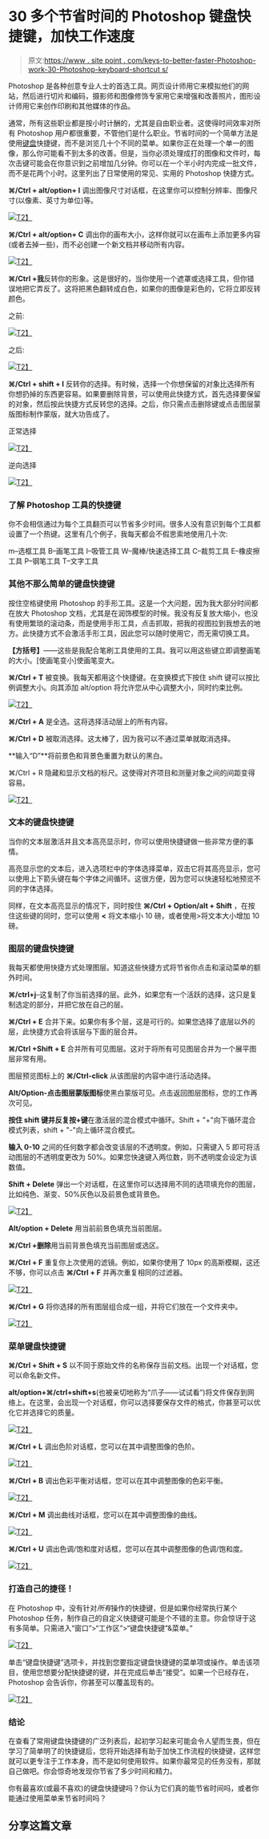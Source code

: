 # 30 多个节省时间的 Photoshop 键盘快捷键，加快工作速度

> 原文:[https://www . site point . com/keys-to-better-faster-Photoshop-work-30-Photoshop-keyboard-shortcut s/](https://www.sitepoint.com/keys-to-better-faster-photoshop-work-30-photoshop-keyboard-shortcuts/)

Photoshop 是各种创意专业人士的首选工具。网页设计师用它来模拟他们的网站，然后进行切片和编码，摄影师和图像修饰专家用它来增强和改善照片，图形设计师用它来创作印刷和其他媒体的作品。

通常，所有这些职业都是按小时计酬的，尤其是自由职业者。这使得时间效率对所有 Photoshop 用户都很重要，不管他们是什么职业。节省时间的一个简单方法是使用[键盘](https://www.sitepoint.com/best-mechanical-keyboards/)快捷键，而不是浏览几十个不同的菜单。如果你正在处理一个单一的图像，那么你可能看不到太多的改善。但是，当你必须处理成打的图像和文件时，每次击键可能会在你意识到之前增加几分钟。你可以在一个半小时内完成一批文件，而不是花两个小时。这里列出了日常使用的常见、实用的 Photoshop 快捷方式。

**⌘/Ctrl + alt/option+ I** 调出图像尺寸对话框，在这里你可以控制分辨率、图像尺寸(以像素、英寸为单位)等。

[![](../Images/ee82ce98716eab91b9c4ad6df2b9c491.png)T2】](https://www.sitepoint.com/wp-content/uploads/2012/05/Screen-shot-2012-06-05-at-10.45.42-PM.png)

**⌘/Ctrl + alt/option+ C** 调出你的画布大小，这样你就可以在画布上添加更多内容(或者去掉一些)，而不必创建一个新文档并移动所有内容。

[![](../Images/f987ab2d1d0dce9b41e5d203c2558298.png)T2】](https://www.sitepoint.com/wp-content/uploads/2012/05/Screen-shot-2012-06-05-at-10.46.33-PM.png)

**⌘/Ctrl +我**反转你的形象。这是很好的，当你使用一个遮罩或选择工具，但你错误地把它弄反了。这将把黑色翻转成白色，如果你的图像是彩色的，它将立即反转颜色。

之前:

[![](../Images/55f3b89be51df4bbd1585987d6b5b21b.png)T2】](https://www.sitepoint.com/wp-content/uploads/2012/05/Screen-shot-2012-06-05-at-10.48.34-PM.png)

之后:

[![](../Images/07cb311aa7d66fbfce323404c4ad9bec.png)T2】](https://www.sitepoint.com/wp-content/uploads/2012/05/Screen-shot-2012-06-05-at-10.48.44-PM.png)

**⌘/Ctrl + shift + I** 反转你的选择。有时候，选择一个你想保留的对象比选择所有你想扔掉的东西更容易。如果要删除背景，可以使用此快捷方式，首先选择要保留的对象，然后按此快捷方式反转您的选择。之后，你只需点击删除键或点击图层蒙版图标制作蒙版，就大功告成了。

正常选择

[![](../Images/2b3518d7261ff53e406156119b5362be.png)T2】](https://www.sitepoint.com/wp-content/uploads/2012/05/Screen-shot-2012-06-05-at-10.52.06-PM.png)

逆向选择

[![](../Images/740760a591a2c8b04bc0fa8c05e3c024.png)T2】](https://www.sitepoint.com/wp-content/uploads/2012/05/Screen-shot-2012-06-05-at-10.52.21-PM.png)

### 了解 Photoshop 工具的快捷键

你不会相信通过为每个工具翻页可以节省多少时间。很多人没有意识到每个工具都设置了一个热键。这里有几个例子，我每天都会不假思索地使用几十次:

m–选框工具
B–画笔工具
I–吸管工具
W–魔棒/快速选择工具
C–裁剪工具
E–橡皮擦工具
P–钢笔工具
T–文字工具

### 其他不那么简单的键盘快捷键

按住空格键使用 Photoshop 的手形工具。这是一个大问题，因为我大部分时间都在放大 Photoshop 文档，尤其是在润饰模型的时候。我没有反复放大缩小，也没有使用繁琐的滚动条，而是使用手形工具，点击抓取，把我的视图拉到我想去的地方。此快捷方式不会激活手形工具，因此您可以随时使用它，而无需切换工具。

**【方括号】**——这些是我配合笔刷工具使用的工具。我可以用这些键立即调整画笔的大小。[使画笔变小]使画笔变大。

**⌘/Ctrl + T** 被变换。我每天都用这个快捷键。在变换模式下按住 shift 键可以按比例调整大小。向其添加 alt/option 将允许您从中心调整大小，同时约束比例。

[![](../Images/5a288c86ef8002159581ef446482bb9d.png)T2】](https://www.sitepoint.com/wp-content/uploads/2012/05/Screen-shot-2012-06-05-at-11.37.19-PM.png)

**⌘/Ctrl + A** 是全选。这将选择活动层上的所有内容。

**⌘/Ctrl + D** 被取消选择。这太棒了，因为我可以不通过菜单就取消选择。

**输入“D”**将前景色和背景色重置为默认的黑白。

⌘/Ctrl + R 隐藏和显示文档的标尺。这使得对齐项目和测量对象之间的间距变得容易。

[![](../Images/930ad42e1c5d3c35f59e0e49b05f0787.png)T2】](https://www.sitepoint.com/wp-content/uploads/2012/05/Screen-shot-2012-06-05-at-11.38.19-PM.png)

### 文本的键盘快捷键

当你的文本层激活并且文本高亮显示时，你可以使用快捷键做一些非常方便的事情。

高亮显示您的文本后，进入选项栏中的字体选择菜单，双击它将其高亮显示，您可以使用上下箭头键在每个字体之间循环。这很方便，因为您可以快速轻松地预览不同的字体选择。

同样，在文本高亮显示的情况下，同时按住 **⌘/Ctrl + Option/alt + Shift** ，在按住这些键的同时，您可以使用 **<** 将文本缩小 10 磅，或者使用>将文本大小增加 10 磅。

### 图层的键盘快捷键

我每天都使用快捷方式处理图层。知道这些快捷方式将节省你点击和滚动菜单的额外时间。

**⌘/ctrl+j**–这复制了你当前选择的层。此外，如果您有一个活跃的选择，这只是复制选定的部分，并把它放在自己的层。

**⌘/Ctrl + E** 合并下来。如果你有多个层，这是可行的。如果您选择了底层以外的层，此快捷方式会将该层与下面的层合并。

**⌘/Ctrl +Shift + E** 合并所有可见图层。这对于将所有可见图层合并为一个展平图层非常有用。

图层预览图标上的 **⌘/Ctrl-click** 从该图层的内容中进行活动选择。

**Alt/Option-点击图层蒙版图标**使黑白蒙版可见。点击返回图层图标，您的工作再次可见。

**按住 shift 键并反复按+键**在激活层的混合模式中循环。Shift + "+"向下循环混合模式列表，shift + "-"向上循环混合模式。

**输入 0-10** 之间的任何数字都会改变该层的不透明度。例如，只需键入 5 即可将活动图层的不透明度更改为 50%。如果您快速键入两位数，则不透明度会设定为该数值。

**Shift + Delete** 弹出一个对话框，在这里你可以选择用不同的选项填充你的图层，比如纯色、渐变、50%灰色以及前景色或背景色。

[![](../Images/9dc5e1ca34c97e287aa5a51c21f6f802.png)T2】](https://www.sitepoint.com/wp-content/uploads/2012/05/Screen-shot-2012-06-05-at-11.40.02-PM.png)

**Alt/option + Delete** 用当前前景色填充当前图层。

**⌘/Ctrl +删除**用当前背景色填充当前图层或选区。

**⌘/Ctrl + F** 重复你上次使用的滤镜。例如，如果你使用了 10px 的高斯模糊，这还不够，你可以点击 **⌘/Ctrl + F** 并再次重复相同的过滤器。

[![](../Images/c6361fb3316813508728e6627d9ffcaf.png)T2】](https://www.sitepoint.com/wp-content/uploads/2012/05/Screen-shot-2012-06-05-at-11.41.04-PM.png)

**⌘/Ctrl + G** 将你选择的所有图层组合成一组，并将它们放在一个文件夹中。

[![](../Images/a31633b89082a920bc1110754cd9fb61.png)T2】](https://www.sitepoint.com/wp-content/uploads/2012/05/Screen-shot-2012-06-05-at-11.48.55-PM.png)

### 菜单键盘快捷键

**⌘/Ctrl + Shift + S** 以不同于原始文件的名称保存当前文档。出现一个对话框，您可以命名新文件。

**alt/option+⌘/ctrl+shift+s**(也被亲切地称为“爪子——试试看”)将文件保存到网络上。在这里，会出现一个对话框，你可以选择要保存文件的格式，你甚至可以优化它并选择它的质量。

[![](../Images/3a2d50f3e39d1342a8ca254cb79e691c.png)T2】](https://www.sitepoint.com/wp-content/uploads/2012/05/Screen-shot-2012-06-05-at-11.43.56-PM.png)

**⌘/Ctrl + L** 调出色阶对话框，您可以在其中调整图像的色阶。

[![](../Images/37153420b0decb2583acfa8f49693602.png)T2】](https://www.sitepoint.com/wp-content/uploads/2012/05/Screen-shot-2012-06-05-at-11.44.57-PM.png)

**⌘/Ctrl + B** 调出色彩平衡对话框，您可以在其中调整图像的色彩平衡。

[![](../Images/aca957fdbaf29b1cb698d9d57b03eeae.png)T2】](https://www.sitepoint.com/wp-content/uploads/2012/05/Screen-shot-2012-06-05-at-11.45.30-PM.png)

**⌘/Ctrl + M** 调出曲线对话框，您可以在其中调整图像的曲线。

[![](../Images/0f4b6d3b1ea865e0e9d269ba59d4fd8b.png)T2】](https://www.sitepoint.com/wp-content/uploads/2012/05/Screen-shot-2012-06-05-at-11.46.11-PM.png)

**⌘/Ctrl + U** 调出色调/饱和度对话框，您可以在其中调整图像的色调/饱和度。

[![](../Images/ba4d207e35942cd7f7ca306314410b73.png)T2】](https://www.sitepoint.com/wp-content/uploads/2012/05/Screen-shot-2012-06-05-at-11.46.49-PM.png)

### 打造自己的捷径！

在 Photoshop 中，没有针对*所有*操作的快捷键，但是如果你经常执行某个 Photoshop 任务，制作自己的自定义快捷键可能是个不错的主意。你会惊讶于这有多简单。只需进入“窗口”>“工作区”>“键盘快捷键”&菜单。”

[![](../Images/eabd67ceab7279cea568181ab5c1c424.png)T2】](https://www.sitepoint.com/wp-content/uploads/2012/05/Screen-shot-2012-06-01-at-12.35.45-AM.png)

单击“键盘快捷键”选项卡，并找到您要指定键盘快捷键的菜单项或操作。单击该项目，使用您想要分配快捷键的键，并在完成后单击“接受”。如果一个已经存在，Photoshop 会告诉你，你甚至可以覆盖现有的。

[![](../Images/fb00190f677577379d4a25f6fb0787b7.png)T2】](https://www.sitepoint.com/wp-content/uploads/2012/05/Screen-shot-2012-06-01-at-12.36.37-AM.png)

### 结论

在查看了常用键盘快捷键的广泛列表后，起初学习起来可能会令人望而生畏，但在学习了简单明了的快捷键后，您将开始选择有助于加快工作流程的快捷键，这样您就可以更专注于工作本身，而不是如何使用软件。如果你最常见的任务没有，那就自己做吧。你会惊奇地发现你节省了多少时间和精力。

你有最喜欢(或最不喜欢)的键盘快捷键吗？你认为它们真的能节省时间吗，或者你能通过使用菜单来节省时间吗？

## 分享这篇文章